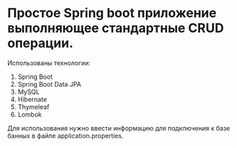 # Простое Spring boot приложение выполняющее стандартные CRUD операции.

Использованы технологии:
1. Spring Boot
2. Spring Boot Data JPA
3. MySQL
6. Hibernate
4. Thymeleaf
5. Lombok

Для использования нужно ввести информацию для подключения к базе банных в файле application.properties. 
